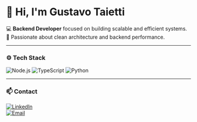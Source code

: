 # 👋 Hi, I'm Gustavo Taietti

💻 **Backend Developer** focused on building scalable and efficient systems.  
🚀 Passionate about clean architecture and backend performance.

---

### ⚙️ Tech Stack
![Node.js](https://img.shields.io/badge/Node.js-339933?style=for-the-badge&logo=nodedotjs&logoColor=white)
![TypeScript](https://img.shields.io/badge/TypeScript-3178C6?style=for-the-badge&logo=typescript&logoColor=white)
![Python](https://img.shields.io/badge/Python-3776AB?style=for-the-badge&logo=python&logoColor=white)

---

### 📫 Contact
[![LinkedIn](https://img.shields.io/badge/LinkedIn-0A66C2?style=for-the-badge&logo=linkedin&logoColor=white)](www.linkedin.com/in/gustavo-taietti-790014236)    
[![Email](https://img.shields.io/badge/Email-D14836?style=for-the-badge&logo=gmail&logoColor=white)](fgustavo3112@gmail.com)
